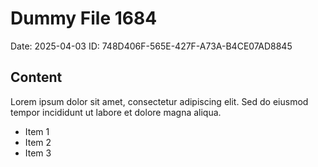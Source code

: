 # Dummy File 1684

Date: 2025-04-03
ID: 748D406F-565E-427F-A73A-B4CE07AD8845

## Content

Lorem ipsum dolor sit amet, consectetur adipiscing elit.
Sed do eiusmod tempor incididunt ut labore et dolore magna aliqua.

* Item 1
* Item 2
* Item 3
